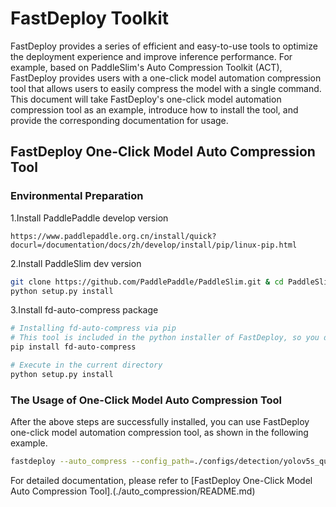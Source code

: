 # FastDeploy Toolkit
FastDeploy provides a series of efficient and easy-to-use tools to optimize the deployment experience and improve inference performance.
For example, based on PaddleSlim's Auto Compression Toolkit (ACT), FastDeploy provides users with a one-click model automation compression tool that allows users to easily compress the model with a single command. This document will take FastDeploy's one-click model automation compression tool as an example, introduce how to install the tool, and provide the corresponding documentation for usage.


## FastDeploy One-Click Model Auto Compression Tool

### Environmental Preparation
1.Install PaddlePaddle develop version
```
https://www.paddlepaddle.org.cn/install/quick?docurl=/documentation/docs/zh/develop/install/pip/linux-pip.html
```

2.Install PaddleSlim dev version
```bash
git clone https://github.com/PaddlePaddle/PaddleSlim.git & cd PaddleSlim
python setup.py install
```

3.Install fd-auto-compress package
```bash
# Installing fd-auto-compress via pip
# This tool is included in the python installer of FastDeploy, so you don't need to install it again.
pip install fd-auto-compress

# Execute in the current directory
python setup.py install
```

### The Usage of One-Click Model Auto Compression Tool
After the above steps are successfully installed, you can use FastDeploy one-click model automation compression tool, as shown in the following example.
```bash
fastdeploy --auto_compress --config_path=./configs/detection/yolov5s_quant.yaml --method='PTQ' --save_dir='./yolov5s_ptq_model/'
```
For detailed documentation, please refer to [FastDeploy One-Click Model Auto Compression Tool].(./auto_compression/README.md)
